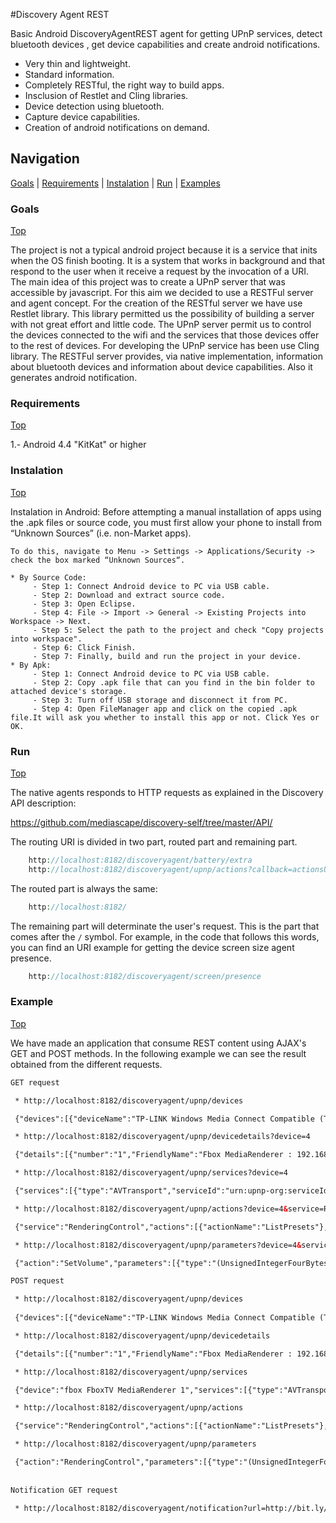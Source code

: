 #Discovery Agent REST

Basic Android DiscoveryAgentREST agent for getting UPnP services, detect bluetooth devices , get device capabilities and create android notifications.

 * Very thin and lightweight.
 * Standard information.
 * Completely RESTful, the right way to build apps.
 * Insclusion of Restlet and Cling libraries.
 * Device detection using bluetooth.
 * Capture device capabilities.
 * Creation of android notifications on demand.

## Navigation
[Goals][] | [Requirements][] | [Instalation][] | [Run][] | [Examples][]

### Goals
[Top][]

The project is not a typical android project because it is a service that inits when the OS finish booting. It is a system that works in background and that respond to the user when it receive a request by the invocation of a URI.
The main idea of this project was to create a UPnP server that was accessible by javascript. For this aim we decided to use a RESTFul server and agent concept. For the creation of the RESTful server we have use Restlet library. This library permitted us the possibility of building a server with not great effort and little code.
The UPnP server permit us to control the devices connected to the wifi and the services that those devices offer to the rest of devices. For developing the UPnP service has been use Cling library.
The RESTFul server provides, via native implementation, information about bluetooth devices and information about device capabilities. Also it generates android notification.
 
### Requirements
[Top][]

1.- Android 4.4 "KitKat" or higher

### Instalation
[Top][]

Instalation in Android:
	Before attempting a manual installation of apps using the .apk files or source code, you must first allow your phone to install from “Unknown Sources” (i.e. non-Market apps).

	To do this, navigate to Menu -> Settings -> Applications/Security -> check the box marked “Unknown Sources“.

	* By Source Code:
		 - Step 1: Connect Android device to PC via USB cable.
		 - Step 2: Download and extract source code.
		 - Step 3: Open Eclipse.
		 - Step 4: File -> Import -> General -> Existing Projects into Workspace -> Next.
		 - Step 5: Select the path to the project and check "Copy projects into workspace".
		 - Step 6: Click Finish.
		 - Step 7: Finally, build and run the project in your device.
	* By Apk:
		 - Step 1: Connect Android device to PC via USB cable.
		 - Step 2: Copy .apk file that can you find in the bin folder to attached device's storage.
		 - Step 3: Turn off USB storage and disconnect it from PC.
		 - Step 4: Open FileManager app and click on the copied .apk file.It will ask you whether to install this app or not. Click Yes or OK.

### Run
[Top][]

The native agents responds to HTTP requests as explained in the Discovery API description:

https://github.com/mediascape/discovery-self/tree/master/API/

The routing URI is divided in two part, routed part and remaining part.

```php
    http://localhost:8182/discoveryagent/battery/extra
    http://localhost:8182/discoveryagent/upnp/actions?callback=actionsUpnp&device=2&service=RenderingControl
```

The routed part is always the same:

```php
    http://localhost:8182/
```

The remaining part will determinate the user's request. This is the part that comes after the `/` 
symbol. For example, in the code that follows this words, you can find an URI example for getting
the device screen size agent presence.

```php
    http://localhost:8182/discoveryagent/screen/presence
```

### Example
[Top][]

We have made an application that consume REST content using AJAX's GET and POST methods. In the following example we can see the result obtained from the different requests.

```html
GET request

 * http://localhost:8182/discoveryagent/upnp/devices

 {"devices":[{"deviceName":"TP-LINK Windows Media Connect Compatible (TL-WR1043ND) 001"},{"deviceName":"Rockchip Media Renderer 1.0"},{"deviceName":"fbox FboxTV MediaRenderer 1"},{"deviceName":"fbox FboxTV MediaRenderer 1"},{"deviceName":"TP-LINK TL-WR1043ND 1.0"},{"deviceName":"rockchip GNaP v1"},{"deviceName":"rockchip fbox v1"}]}

 * http://localhost:8182/discoveryagent/upnp/devicedetails?device=4

 {"details":[{"number":"1","FriendlyName":"Fbox MediaRenderer : 192.168.1.107","description":"MediaRenderer on Android","manufacturer":"Fbox MediaRenderer : 192.168.1.107","name":"Fbox MediaRenderer : 192.168.1.107"}],"device":"fbox FboxTV MediaRenderer 1"}

 * http://localhost:8182/discoveryagent/upnp/services?device=4

 {"services":[{"type":"AVTransport","serviceId":"urn:upnp-org:serviceId:AVTransport","name":"(RemoteService) ServiceId: urn:upnp-org:serviceId:AVTransport"},{"type":"RenderingControl","serviceId":"urn:upnp-org:serviceId:RenderingControl","name":"(RemoteService) ServiceId: urn:upnp-org:serviceId:RenderingControl","URL":"/web/rcs_control"},{"type":"ConnectionManager","serviceId":"urn:upnp-org:serviceId:ConnectionManager","name":"(RemoteService) ServiceId: urn:upnp-org:serviceId:ConnectionManager","URL":"/web/cms_control"}]}

 * http://localhost:8182/discoveryagent/upnp/actions?device=4&service=RenderingControl

 {"service":"RenderingControl","actions":[{"actionName":"ListPresets"},{"actionName":"GetLoudness"},{"actionName":"SetMute"},{"actionName":"SetVolume"},{"actionName":"GetVolume"},{"actionName":"SetLoudness"},{"actionName":"GetVolumeDB"},{"actionName":"SetVolumeDB"},{"actionName":"GetVolumeDBRange"},{"actionName":"GetMute"},{"actionName":"SelectPreset"}]}

 * http://localhost:8182/discoveryagent/upnp/parameters?device=4&service=RenderingControl&action=SetVolume

 {"action":"SetVolume","parameters":[{"type":"(UnsignedIntegerFourBytesDatatype)","argument":"InstanceID"},{"type":"(StringDatatype)","argument":"Channel"},{"type":"(UnsignedIntegerTwoBytesDatatype)","argument":"DesiredVolume"}]}

POST request

 * http://localhost:8182/discoveryagent/upnp/devices
	
 {"devices":[{"deviceName":"TP-LINK Windows Media Connect Compatible (TL-WR1043ND) 001"},{"deviceName":"Rockchip Media Renderer 1.0"},{"deviceName":"fbox FboxTV MediaRenderer 1"},{"deviceName":"fbox FboxTV MediaRenderer 1"},{"deviceName":"TP-LINK TL-WR1043ND 1.0"},{"deviceName":"rockchip GNaP v1"},{"deviceName":"rockchip fbox v1"}]}

 * http://localhost:8182/discoveryagent/upnp/devicedetails

 {"details":[{"number":"1","FriendlyName":"Fbox MediaRenderer : 192.168.1.107","description":"MediaRenderer on Android","manufacturer":"Fbox MediaRenderer : 192.168.1.107","name":"Fbox MediaRenderer : 192.168.1.107"}],"device":"fbox FboxTV MediaRenderer 1"}

 * http://localhost:8182/discoveryagent/upnp/services

 {"device":"fbox FboxTV MediaRenderer 1","services":[{"type":"AVTransport","serviceId":"urn:upnp-org:serviceId:AVTransport","name":"(RemoteService) ServiceId: urn:upnp-org:serviceId:AVTransport"},{"type":"RenderingControl","serviceId":"urn:upnp-org:serviceId:RenderingControl","name":"(RemoteService) ServiceId: urn:upnp-org:serviceId:RenderingControl"},{"type":"ConnectionManager","serviceId":"urn:upnp-org:serviceId:ConnectionManager","name":"(RemoteService) ServiceId: urn:upnp-org:serviceId:ConnectionManager"}]}

 * http://localhost:8182/discoveryagent/upnp/actions

 {"service":"RenderingControl","actions":[{"actionName":"ListPresets"},{"actionName":"GetLoudness"},{"actionName":"SetMute"},{"actionName":"SetVolume"},{"actionName":"GetVolume"},{"actionName":"SetLoudness"},{"actionName":"GetVolumeDB"},{"actionName":"SetVolumeDB"},{"actionName":"GetVolumeDBRange"},{"actionName":"GetMute"},{"actionName":"SelectPreset"}]}

 * http://localhost:8182/discoveryagent/upnp/parameters

 {"action":"RenderingControl","parameters":[{"type":"(UnsignedIntegerFourBytesDatatype)","argument":"InstanceID"},{"type":"(StringDatatype)","argument":"Channel"},{"type":"(UnsignedIntegerTwoBytesDatatype)","argumen:"DesiredVolume"}]}
	
	
Notification GET request

 * http://localhost:8182/discoveryagent/notification?url=http://bit.ly/1HvO150
```

[Top]: #navigation
[Goals]: #goals
[Requirements]: #requirements
[Instalation]: #instalation
[Run]: #run
[Examples]: #examples

